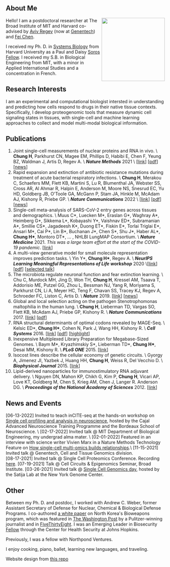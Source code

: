 ## About Me 

<img class="profile-picture" src="profile.jpg" style="float: right;" align="right" width="200">

Hello! I am a postdoctoral researcher at The Broad Institute of MIT and Harvard co-advised by [Aviv Regev](https://www.broadinstitute.org/bios/aviv-regev) (now at [Genentech](https://www.gene.com/scientists/our-scientists/aviv-regev)) and [Fei Chen](https://www.insitubiology.org/people).

I received my Ph. D. in [Systems Biology](https://ssqbiophd.hms.harvard.edu/) from Harvard University as a Paul and Daisy [Soros Fellow](https://www.pdsoros.org/meet-the-fellows/hattie-chung). I received my S.B. in Biological Engineering from MIT, with a minor in Applied International Studies and a concentration in French. 

## Research Interests

I am an experimental and computational biologist intersted in understanding and predicting how cells respond to drugs in their native tissue contexts. Specifically, I develop proteogenomic tools that measure dynamic cell signaling states in tissues, with single-cell and machine learning approaches to collect and model multi-modal biological information.

## Publications

1. Joint single-cell measurements of nuclear proteins and RNA in vivo. \\ **Chung H**, Parkhurst CN, Magee EM, Phillips D, Habibi E, Chen F, Yeung BZ, Waldman J, Artis D, Regev A. \\ ***Nature Methods*** 2021 \\ [[link](https://www.nature.com/articles/s41592-021-01278-1)] [[pdf](pdfs/inCITEseq.pdf)] [[news](https://www.nature.com/articles/s41592-022-01392-8)]
2. Rapid expansion and extinction of antibiotic resistance mutations during treatment of acute bacterial respiratory infections. \\ **Chung H**, Merakou C, Schaefers MM, Flett KB, Martini S, Lu R, Blumenthal JA, Webster SS, Cross AR, Al Ahmar R, Halpin E, Anderson M, Moore NS, Snesrud EC, Yu HD, Goldberg JB, O'Toole GA, McGann P, Stam JA, Hinkle M, McAdam AJ, Kishony R, Priebe GP. \\ ***Nature Communications*** 2022 \\ [[link](https://www.nature.com/articles/s41467-022-28188-w)] [[pdf](pdfs/acute.pdf)] [[news](https://answers.childrenshospital.org/genomic-surveillance-bacteria/)]
3. Single-cell meta-analysis of SARS-CoV-2 entry genes across tissues and demographics. \\ Muus C\*, Luecken M\*, Eraslan G\*, Waghray A\*, Heimberg G\*, Sikkema L\*, Kobayashi Y\*, Vaishnav ED\*, Subramanian A\*, Smillie CS\*, Jagadeesh K\*, Duong ET\*, Fiskin E\*, Torlai Triglai E\*, Ansari M\*, Cai P\*, Lin B\*, Buchanan J\*, Chen S\*, Shu J\*, Haber AL\*, **Chung H\***, Montoro DT\*, ... , NHLBI LungMAP Consortium. \\ ***Nature Medicine*** 2021. *This was a large team effort at the start of the COVID-19 pandemic*. [[link](https://www.nature.com/articles/s41591-020-01227-z)]
4. A multi-view generative model for small molecule representation improves prediction tasks. \\ Yin Y\*, **Chung H\***, Regev A. \\ ***NeurIPS Learning Meaningful Representations of Life workshop*** 2020 \\[[link](https://drive.google.com/file/d/1LlHTQ307MGxHsJbRDIJrEGPLRCBvbk0P/preview)] [[pdf](pdfs/multiviewVAE.pdf)] [[selected talk](https://slideslive.com/38942737/a-multiview-generative-model-for-molecular-representation-improves-prediction-tasks)]
5. The microbiota regulate neuronal function and fear extinction learning. \\ Chu C, Murdock MH, Jing D, Won TH, **Chung H**, Kressel AM, Tsaava T, Addorisio ME, Putzel GG, Zhou L, Bessman NJ, Yang R, Moriyama S, Parkhurst CN, Li A, Meyer HC, Teng F, Chavan SS, Tracey KJ, Regev A, Schroeder FC, Liston C, Artis D. \\ ***Nature*** 2019. [[link](https://www.nature.com/articles/s41586-019-1644-y)] [[news](https://www.nature.com/articles/d41586-019-03114-1)]
6. Global and local selection acting on the pathogen Stenotrophomonas maltophilia in the human lung. \\ **Chung H**, Lieberman TD, Vargas SO, Flett KB, McAdam AJ, Priebe GP, Kishony R. \\ ***Nature Communications*** 2017. [[link](https://www.nature.com/articles/ncomms14078)] [[pdf](pdfs/steno_lung.pdf)]
7. RNA structural determinants of optimal codons revealed by MAGE-Seq. \\ Kelsic ED\*, **Chung H\***, Cohen N, Park J, Wang HH, Kishony R. \\ ***Cell Systems*** 2016. [[link](https://www.sciencedirect.com/science/article/pii/S2405471216303684)] [[pdf](pdfs/codon_bias.pdf)] [[highlight](https://www.sciencedirect.com/science/article/pii/S2405471217300042)]
8. Inexpensive Multiplexed Library Preparation for Megabase-Sized Genomes. \\ Baym M\*, Kryazhimskiy S\*, Lieberman TD\*, **Chung H\***, Desai MM, Kishony R. \\ ***PLoS ONE*** 2015. [[link](https://journals.plos.org/plosone/article?id=10.1371/journal.pone.0128036)]
9. Isocost lines describe the cellular economy of genetic circuits. \\ Gyorgy A, Jimenez JI, Yazbek J, Huang HH, **Chung H**, Weiss R, Del Vecchio D. \\ ***Biophysical Journal*** 2015. [[link](https://www.sciencedirect.com/science/article/pii/S0006349515006177)]
10. Lipid-derived nanoparticles for immunostimulatory RNA adjuvant delivery. \\ Nguyen DN, Mahon KP, Chikh G, Kim P, **Chung H**, Vicari AP, Love KT, Goldberg M, Chen S, Krieg AM, Chen J, Langer R. Anderson DG. \\ ***Proceedings of the National Academy of Sciences*** 2012. [[link](https://www.pnas.org/doi/abs/10.1073/pnas.1121423109)]


## News and Events
[06-13-2022] Invited to teach inCITE-seq at the hands-on workshop on [Single cell profiling and analysis in neuroscience](http://cajal-training.org/on-site/scpan/), hosted by the Cajal Advanced Neuroscience Training Programme and the Bordeaux School of Neuroscience. \\
[02-17-2022] Invited talk @ MIT Department of Biological Engineering, my undergrad alma mater. \\
[02-01-2022] Featured in an interview with science writer Vivien Marx in a Nature Methods Technology Feature on [How single-cell multi-omics builds relationships](https://www.nature.com/articles/s41592-022-01392-8).\\
[11-15-2021] Invited talk @ Genentech, Cell and Tissue Genomics division.  
[08-17-2021] Invited talk @ Single Cell Proteomics Conference. Recording [here](https://www.youtube.com/watch?v=gvAb5Q0abYo).
[07-19-2021] Talk @ Cell Circuits & Epigenomics Seminar, Broad Institute. 
[03-26-2021] Invited talk @ [Single Cell Genomics day](https://satijalab.org/scgd21/), hosted by the Satija Lab at the New York Genome Center.


## Other
Between my Ph. D. and postdoc, I worked with Andrew C. Weber, former Assistant Secretary of Defense for Nuclear, Chemical & Biological Defense Programs. I co-authored [a white paper](https://www.belfercenter.org/publication/north-koreas-biological-weapons-program-known-and-unknown) on North Korea's Bioweapons program, which was featured in [The Washington Post](https://www.washingtonpost.com/world/national-security/microbes-by-the-ton-officials-see-weapons-threat-as-north-korea-gains-biotech-expertise/2017/12/10/9b9d5f9e-d5f0-11e7-95bf-df7c19270879_story.html) by a Pulitzer-winning journalist and in [FiveThirtyEight](https://fivethirtyeight.com/features/north-koreas-nukes-may-not-be-its-biggest-threat/). I was an Emerging Leader in Biosecurity [Fellow](https://www.centerforhealthsecurity.org/our-work/emergingbioleaders/class-of-2018.html) through the Center for Health Security at Johns Hopkins. 

Previously, I was a fellow with Northpond Ventures. 

I enjoy cooking, piano, ballet, learning new languages, and traveling. 

Website design from [this repo](https://github.com/ankitsultana/researcher)
